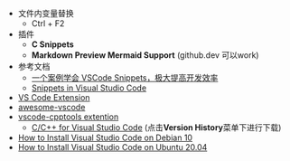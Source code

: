- 文件内变量替换
	- Ctrl + F2
- 插件
	- **C Snippets**
	- **Markdown Preview Mermaid Support** (github.dev 可以work)
- 参考文档
	- [一个案例学会 VSCode Snippets，极大提高开发效率](https://zhuanlan.zhihu.com/p/457062272)
	- [Snippets in Visual Studio Code](https://code.visualstudio.com/docs/editor/userdefinedsnippets)
- [VS Code Extension](https://github.com/topics/vscode-extension)
- [awesome-vscode](https://github.com/viatsko/awesome-vscode)
- [vscode-cpptools extention](https://github.com/microsoft/vscode-cpptools)
	- [C/C++ for Visual Studio Code](https://marketplace.visualstudio.com/items?itemName=ms-vscode.cpptools) (点击**Version History**菜单下进行下载)
- [How to Install Visual Studio Code on Debian 10](https://linuxize.com/post/how-to-install-visual-studio-code-on-debian-10/)
- [How to Install Visual Studio Code on Ubuntu 20.04](https://linuxize.com/post/how-to-install-visual-studio-code-on-ubuntu-20-04/)